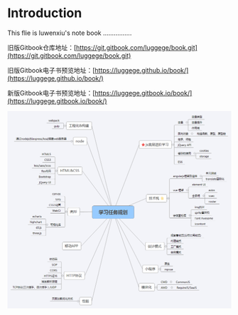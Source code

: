 # Introduction

This flie is luwenxiu's note book ................

旧版Gitbook仓库地址：[https://git.gitbook.com/luggege/book.git](https://git.gitbook.com/luggege/book.git)

旧版Gitbook电子书预览地址：[https://luggege.github.io/book/](https://luggege.github.io/book/)

新版Gitbook电子书预览地址：[https://luggege.gitbook.io/book/](https://luggege.gitbook.io/book/)

![](/assets/学习任务规划.png)

